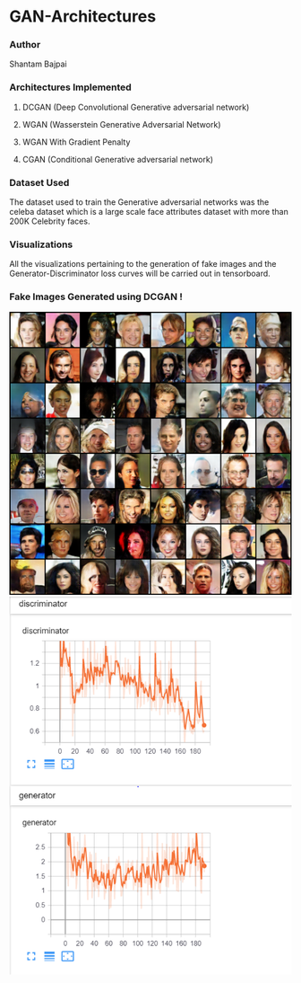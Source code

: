 # GAN-Architectures

### Author
Shantam Bajpai 

### Architectures Implemented
1. DCGAN (Deep Convolutional Generative adversarial network)

2. WGAN (Wasserstein Generative Adversarial Network)

3. WGAN With Gradient Penalty

4. CGAN (Conditional Generative adversarial network)

### Dataset Used
The dataset used to train the Generative adversarial networks was the celeba dataset which is a large scale face attributes dataset with more than 200K Celebrity faces.

### Visualizations

All the visualizations pertaining to the generation of fake images and the Generator-Discriminator loss curves will be carried out in tensorboard.  

### Fake Images Generated using DCGAN !
![Screenshot](DCGAN/Fake_images.png) ![Screenshot](DCGAN/loss_curves.png)
